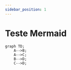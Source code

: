 ```yaml
---
sidebar_position: 1
---
```


# Teste Mermaid

```mermaid
graph TD;
    A-->B;
    A-->C;
    B-->D;
    C-->D;
```